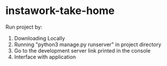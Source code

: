 # instawork-take-home

Run project by:
1. Downloading Locally
2. Running "python3 manage.py runserver" in project directory
3. Go to the development server link printed in the console
4. Interface with application
